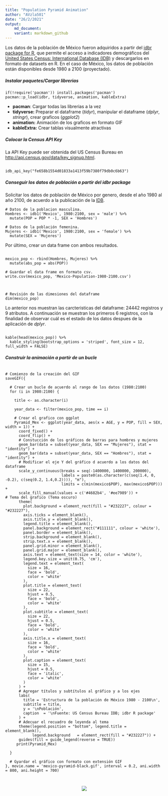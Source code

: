 ```yaml
---
title: "Population Pyramid Animation"
author: "AVzla501"
date: "26/2/2021"
output:
    md_document:
    variant: markdown_github
---
```


Los datos de la población de México fueron adquiridos a partir del [idbr package for R](https://github.com/walkerke/idbr), que permite el acceso a indicadores demográficos del [United States Census: International Database (IDB)](https://www.census.gov/data/developers/data-sets/international-database.html) y descargarlos en formato de datasets en R. En el caso de México, los datos de población están disponibles desde 1980 a 2100 (proyectado). 



##### Instalar paquetes/Cargar librerias

```{r}
if(!require('pacman')) install.packages('pacman')
pacman::p_load(idbr, tidyverse, animation, kableExtra)
```

* **pacman**: Cargar todas las librerias a la vez
* **tidyverse:** Preparar el dataframe (*tidyr*), manipular el dataframe (*dplyr*, *stringr*), crear graficos (*ggplot2*)
* **animation:** Animación de los graficos en formato GIF
* **kableExtra:** Crear tablas visualmente atractivas

##### Colocar la Census API Key

La API Key puede ser obtenida del US Census Bureau en http://api.census.gov/data/key_signup.html.

```{r}

idb_api_key("fe658b1554d01833a1413f59b7380f79db0c6b63")

```

##### Conseguir los datos de población a partir del idbr package

Solicitar los datos de población de México por genero, desde el año 1980 al año 2100, de acuerdo a la publicación de la [IDB](https://www.census.gov/data-tools/demo/idb/#/country?YR_ANIM=2021&FIPS_SINGLE=MX). 

```{r}
# Datos de la poblacion masculina.
Hombres <- idb1('Mexico', 1980:2100, sex = 'male') %>%
  mutate(POP = POP * -1, SEX = 'Hombres')

# Datos de la población femenina.
Mujeres <- idb1('Mexico', 1980:2100, sex = 'female') %>%
  mutate(SEX = 'Mujeres')

```

Por último, crear un data frame con ambos resultados.

```{r}

mexico_pop <- rbind(Hombres, Mujeres) %>%
  mutate(abs_pop = abs(POP))

# Guardar el data frame en formato csv.
write.csv(mexico_pop, 'Mexico-Population-1980-2100.csv')


```


```{r}

# Revisión de las dimesiones del dataframe
dim(mexico_pop)

```
Lo anterior nos muestran las carcteristicas del dataframe: 24442 registros y 9 atributos. A continuación se muestran los primeros 6 registros, con la finalidad de observar cuál es el estado de los datos despues de la aplicación de *dplyr*.

```{r}

kable(head(mexico_pop)) %>% 
  kable_styling(bootstrap_options = 'striped', font_size = 12, full_width = FALSE)

```

##### Construir la animación a partír de un bucle

```{r}

# Comienzo de la creación del GIF
saveGIF({
  
  # Crear un bucle de acuerdo al rango de los datos (1980:2100)
  for (i in 1980:2100) {
    
    title <- as.character(i)
    
    year_data <- filter(mexico_pop, time == i)
    
    # Crear el grafico con ggplot
    Pyramid_Mex <- ggplot(year_data, aes(x = AGE, y = POP, fill = SEX, width = 1)) +
      coord_fixed() + 
      coord_flip() +
      # Constucción de los gráficos de barras para hombres y mujeres
      geom_bar(data = subset(year_data, SEX == "Mujeres"), stat = "identity") +
      geom_bar(data = subset(year_data, SEX == "Hombres"), stat = "identity") +
      # Modificar el eje Y del gráfico d acuerdo a los datos del dataframe
      scale_y_continuous(breaks = seq(-1400000, 1400000, 200000),
                         labels = paste0(as.character(c(seq(1.4, 0, -0.2), c(seq(0.2, 1.4,0.2)))), "m"),
                         limits = c(min(mexico$POP), max(mexico$POP))) +
      scale_fill_manual(values = c('#4682b4', '#ee7989')) +
# Tema del grafico (Tema oscuro)
      theme(
        plot.background = element_rect(fill = "#232227", colour = "#232227"),
        axis.ticks = element_blank(),
        axis.title.y = element_blank(),
        legend.title = element_blank(),
        panel.background = element_rect("#111111", colour = 'white'),
        panel.border = element_blank(),
        strip.background = element_blank(),
        strip.text.x = element_blank(),
        panel.grid.minor = element_blank(),
        panel.grid.major = element_blank(), 
        axis.text = element_text(size = 14, color = 'white'),
        legend.key.size = unit(0.75, 'cm'),
        legend.text = element_text(
          size = 16,
          face = 'bold',
          color = 'white'
        ),
        plot.title = element_text(
          size = 22,
          hjust = 0.5,
          face = 'bold',
          color = 'white'
        ),
        plot.subtitle = element_text(
          size = 22,
          hjust = 0.5,
          face = 'bold',
          color = 'white'
        ),
        axis.title.x = element_text(
          size = 16,
          face = 'bold',
          color = 'white'
        ),
        plot.caption = element_text(
          size = 15,
          hjust = 0.5,
          face = 'italic',
          color = 'white'
        )
      ) +
      # Agregar títulos y subtítulos al gráfico y a los ejes 
      labs(
        title = 'Estructura de la población de México 1980 - 2100\n',
        subtitle = title,
        y = '\nPoblación',
        caption  = '\nFuente: US Census Bureau IDB; idbr R package'
      ) + 
      # Adecuar el recuadro de leyenda al tema
      theme(legend.position = "bottom", legend.title = element_blank(), 
            legend.background	= element_rect(fill = "#232227")) + 
      guides(fill = guide_legend(reverse = TRUE))
     print(Pyramid_Mex)
    
  }

  # Gyardar el gráfico con formato con extensión GIF
}, movie.name = 'mexico-pyramid-black.gif', interval = 0.2, ani.width = 800, ani.height = 700)

    
```

<p align = 'center'>
<img src = 'grafico' />
</p>
